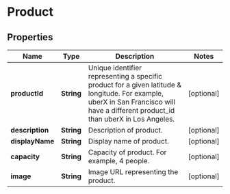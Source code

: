 # Product

## Properties
Name | Type | Description | Notes
------------ | ------------- | ------------- | -------------
**productId** | **String** | Unique identifier representing a specific product for a given latitude &amp; longitude. For example, uberX in San Francisco will have a different product_id than uberX in Los Angeles. |  [optional]
**description** | **String** | Description of product. |  [optional]
**displayName** | **String** | Display name of product. |  [optional]
**capacity** | **String** | Capacity of product. For example, 4 people. |  [optional]
**image** | **String** | Image URL representing the product. |  [optional]



